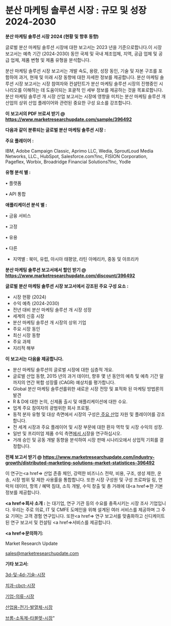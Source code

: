# 분산 마케팅 솔루션 시장 : 규모 및 성장 2024-2030

<strong>분산 마케팅 솔루션 시장 2024 (현황 및 향후 동향)</strong>

글로벌 분산 마케팅 솔루션 시장에 대한 보고서는 2023 년을 기준으로합니다.이 시장 보고서는 예측 기간 (2024-2030) 동안 국제 및 국내 제조업체, 지역, 공급 업체 및 공급 업체, 제품 변형 및 제품 유형을 분석합니다.

분산 마케팅 솔루션 시장 보고서는 개발 속도, 용량, 성장 동인, 기술 및 자본 구조를 포함하여 과거, 현재 및 미래 시장 동향에 대한 자세한 정보를 제공합니다. 분산 마케팅 솔루션 시장 보고서는 시장 참여자와 컨설턴트가 분산 마케팅 솔루션 시장의 진행중인 시나리오를 이해하는 데 도움이되는 포괄적 인 세부 정보를 제공하는 것을 목표로합니다. 분산 마케팅 솔루션 개 시장 산업 보고서는 시장에 영향을 미치는 분산 마케팅 솔루션 개 산업의 상위 산업 플레이어와 관련된 중요한 구성 요소를 강조합니다.



<strong>이 보고서의 PDF 브로셔 받기 @ <a href=https://www.marketresearchupdate.com/sample/396492>https://www.marketresearchupdate.com/sample/396492</a></strong>



<strong>다음과 같이 분류되는 글로벌 분산 마케팅 솔루션 시장 :</strong>



<strong>주요 플레이어 :</strong>

IBM, Adobe Campaign Classic, Aprimo LLC, Wedia, SproutLoud Media Networks, LLC., HubSpot, Salesforce.com?inc, FISION Corporation, Pageflex, Worbix, Broadridge Financial Solutions?Inc, Yodle



<strong>유형 분석 별 :</strong>

• 플랫폼

• API 통합



<strong>애플리케이션 분석 별 :</strong>

• 금융 서비스

• 고정

• 유용

• 다른

<ul>
  <li>지역별 : 북미, 유럽, 아시아 태평양, 라틴 아메리카, 중동 및 아프리카</li>
</ul>


<strong>분산 마케팅 솔루션 보고서에서 할인 받기 @ <a href=https://www.marketresearchupdate.com/discount/396492>https://www.marketresearchupdate.com/discount/396492</a></strong>



<strong>글로벌 분산 마케팅 솔루션 시장 보고서에서 강조된 주요 구성 요소 :</strong>
<ul>
  <li>시장 현황 (2024)</li>
  <li>수익 예측 (2024-2030)</li>
  <li>전년 대비 분산 마케팅 솔루션 개 시장 성장</li>
  <li>세계의 신흥 시장</li>
  <li>분산 마케팅 솔루션 개 시장의 상위 기업</li>
  <li>주요 시장 동인</li>
  <li>최신 시장 동향</li>
  <li>주요 과제</li>
  <li>지리적 해부</li>
</ul>


<strong>이 보고서는 다음을 제공합니다.</strong>
<ul>
  <li>분산 마케팅 솔루션의 글로벌 시장에 대한 심층적 개요.</li>
  <li>글로벌 산업 동향, 2015 년의 과거 데이터, 향후 몇 년 동안의 예측 및 예측 기간 말까지의 연간 복합 성장률 (CAGR) 예상치를 평가합니다.</li>
  <li>Global 분산 마케팅 솔루션를위한 새로운 시장 전망 및 표적화 된 마케팅 방법론의 발견</li>
  <li>R &amp; D에 대한 논의, 신제품 출시 및 애플리케이션에 대한 수요.</li>
  <li>업계 주요 참여자의 광범위한 회사 프로필.</li>
  <li>동적 분자 유형 및 대상 측면에서 시장의 구성은<a href=> 주요 산</a>업 자원 및 플레이어를 강조합니다.</li>
  <li>전 세계 시장과 주요 플레이어 및 시장 부문에 대한 환자 역학 및 시장 수익의 성장.</li>
  <li>일반 및 프리미엄 제품 수익 측면<a href=>에서 시</a>장을 연구하십시오.</li>
  <li>거래 승인 및 공동 개발 동향을 분석하여 시장 판매 시나리오에서 상업적 기회를 결정합니다.</li>
</ul>



<strong>전체 보고서 받기 @ <a href=https://www.marketresearchupdate.com/industry-growth/distributed-marketing-solutions-market-statistices-396492>https://www.marketresearchupdate.com/industry-growth/distributed-marketing-solutions-market-statistices-396492</a></strong>

이 연구는<a href=> 산업 존중</a> 체인, 강력한 비즈니스 전략, 비용, 구조, 생성 제한, 운송, 시장 범위 및 제한 사용률을 통합합니다. 또한 시장 구성원 및 구성 프로파일 링, 연락처 데이터, 항목 / 혜택 침대, 소득 개발, 수익 창출 및 총 거래에 대<a href=>한 기본 </a>정보를 제공합니다.



<strong><a href=>회사 소</a>개 :</strong>
는 대기업, 연구 기관 등의 수요를 충족시키는 시장 조사 기업입니다. 우리는 주로 의료, IT 및 CMFE 도메인을 위해 설계된 여러 서비스를 제공하며 그 주요 기여는 고객 경험 연구입니다. 또한<a href=> 연구 보</a>고서를 맞춤화하고 신디케이트 된 연구 보고서 및 컨설팅 <a href=>서비스</a>를 제공합니다.



<strong><a href=>문의하기:</a></strong>

Market Research Update

sales@marketresearchupdate.com



<strong>기타 보고서:</strong>

<a href=https://www.linkedin.com/pulse/3d-및-4d-기술-시장-동향-성장-전망-isdailynews/>3d-및-4d-기술-시장</a>

<a href=https://www.linkedin.com/pulse/치과-cbct-시장-세분화-연구-및-목표-고객2029년-analytics-avenue-adventures-24-ana-xrpxf/>치과-cbct-시장</a>

<a href=https://www.linkedin.com/pulse/기업-의류-시장-경쟁-분석-및-성장-잠재력-2029-trend-tracking-tips-360-analysis-7nmif/>기업-의류-시장</a>

<a href=https://www.linkedin.com/pulse/산업용-전기-발열체-시장-현재-및-미래-성장-2029-trend-tracking-tips-360-analysis-tnwqf/>산업용-전기-발열체-시장</a>

<a href=https://www.linkedin.com/pulse/브롬-소독제-타블렛-시장-세분화-연구-및-목표-고객2030년-isdailynews-8mwyf/>브롬-소독제-타블렛-시장</a>"
